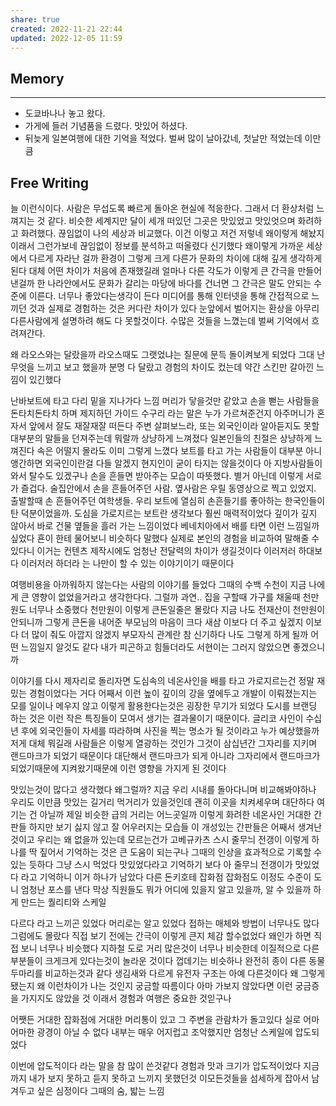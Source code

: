 ```yaml
---
share: true
created: 2022-11-21 22:44
updated: 2022-12-05 11:59
---
```



## Memory
---
- 도쿄바나나 놓고 왔다.
- 가게에 들러 기념품을 드렸다. 맛있어 하셨다.
- 뒤늦게 일본여행에 대한 기억을 적었다.
  벌써 많이 날아갔네, 첫날만 적었는데 이만큼





## Free Writing

늘 이런식이다.
사람은 무섭도록 빠르게 돌아온 현실에 적응한다.
그래서 더 환상처럼 느껴지는 것 같다.
비슷한 세계지만 달이 세개 떠있던 그곳은 맛있었고 맛있엇으며
화려하고 화려했다.
끊임없이 나의 세상과 비교했다.
이건 이렇고 저건 저렇네 
왜이렇게 해놨지 이래서 그런가보네 
끊임없이 정보를 분석하고 떠올렸다
신기했다 왜이렇게 가까운 세상에서 다르게 자라난 걸까
환경이 그렇게 크게 다른가
문화의 차이에 대해 깊게 생각하게 된다
대체 어떤 차이가 처음에 존재했길래
얼마나 다른 각도가 이렇게 큰 간극을 만들어 낸걸까
한 나라안에서도 문화가 갈리는 마당에 바다를 건너면 그 간극은 말도 안되는 수준에 이른다.
너무나 좋았다는생각이 든다
미디어를 통해 인터넷을 통해 간접적으로 느끼던 것과
실제로 경험하는 것은 커다란 차이가 있다
눈앞에서 벌어지는 환상을 아무리 다른사람에게 설명하려 해도
다 못할것이다. 
수많은 것들을 느꼈는데 벌써 기억에서 흐려져간다.

왜 라오스와는 달랐을까
라오스때도 그랫었냐는 질문에 
문득 돌이켜보게 되었다
그대 난 무엇을 느끼고 보고 했을까
분명 다 달랐고 경험의 차이도 컸는데
약간 스킨만 갈아낀 느낌이 있긴했다


난바보트에 타고 다리 밑을 지나가다 느낌
머리가 닿을것만 같았고 손을 뻗는 사람들을 
돈타치돈타치 하며 제지하던 가이드
수구리 라는 말은 누가 가르쳐준건지
아주머니가 혼자서 앞에서 잘도 재잘재잘 떠든다
주변 살펴보느라, 또는 외국인이라 알아듣지도 못할 대부분의 말들을
던져주는데 뭐랄까 상냥하게 느껴졌다
일본인들의 친절은 상냥하게 느껴진다
속은 어떨지 몰라도 이미 그렇게 느꼈다
보트를 타고 가는 사람들이 대부분 아니 앵간하면 외국인이란걸
다들 알겠지
현지인이 굳이 타지는 않을것이다 아 지방사람들이 와서 탈수도 있겠구나
손을 흔들면 받아주는 모습이 따뜻했다.
별거 아닌데 이렇게 서로가 즐겁다.
술집안에서 손을 흔들어주던 사람. 옆사람은 우릴 동영상으로 찍고 있었지.
출발할때 손 흔들어주던 여학생들.
우리 보트에 열심히 손흔들기를 좋아하는 한국인들이 탄 덕분이었을까.
도심을 가로지르는 보트란 생각보다 훨씬 매력적이었다
깊이가 깊지 않아서 바로 건물 옆들을 흘러 가는 느낌이었다
베네치아에서 배를 타면 이런 느낌일까 싶었다
횬이 한테 물어보니 비슷하다 말했다
실제로 본인의 경험을 비교하여 말해줄 수 있다니
이거는 컨텐츠 제작시에도 엄청난 전달력의 차이가 생길것이다
이러저러 하대보다 이러저러 하더라
는 나만이 할 수 있는 이야기이기 때문이다

여행비용을 아까워하지 않는다는 사람의 이야기를 들었다
그때의 수백  수천이 지금 나에게 큰 영향이 없었을거라고 생각한다다.
그럴까 과연.. 집을 구할때 가구를 채울때
천만원도 너무나 소중했다
천만원이 이렇게 큰돈일줄은 몰랐다
지금 나도 전재산이 천만원이 안되니까
그렇게 큰돈을 내어준 부모님의 마음이 크다 새삼
이보다 더 주고 싶겠지 이보다 더 많이 줘도 아깝지 않겠지
부모자식 관계란 참 신기하다
나도 그렇게 하게 될까
어떤 느낌일지 알것도 같다
내가 피곤하고 힘들더라도 서현이는 그러지 않았으면 좋겠으니까

이야기를 다시 제자리로 돌리자면
도심속의 네온사인을 배를 타고 가로지르는건 정말 재밌는 경험이었다는 거다
어째서 이런 높이 깊이의 강을 옆에두고 개발이 이뤄졌는지는 모를 일이나
메우지 않고 이렇게 활용한다는것은 굉장한 무기가 되었다
도시를 브랜딩 하는 것은 이런 작은 특징들이 모여서 생기는 결과물이기 때문이다.
글리코 사인이 수십년 후에 외국인들이 자세를 따라하며 사진을 찍는 명소가 될 것이라고
누가 예상했을까 
저게 대체 뭐길래 사람들은 이렇게 열광하는 것인가
그것이 삼십년간 그자리를 지키며 랜드마크가 되었기 때문이다
대단해서 랜드마크가 되게 아니라 그자리에서 랜드마크가 되었기때문에 지켜왔기때문에 이런 영향을 가지게 된 것이다

맛있는것이 많다고 생각했다
왜그럴까? 지금 우리 시내를 돌아다니며 비교해봐야하나
우리도 이만큼 맛있는 길거리 먹거리가 있을것인데 
괜히 이곳을 치켜세우며 대단하다 여기는 건 아닐까
제일 비슷한 급의 거리는 어느곳일까
이렇게 화려한 네온사인
거대한 간판들 하지만 보기 싫지 않고 잘 어우러지는 모습들
이 개성있는 간판들은 어째서 생겨난 것이고 우리는 왜 없을까
있는데 모르는건가
고베규카츠
스시
줄무늬 전갱이
이렇게 하나를 딱 짚어서 기억하는 것은 큰 도움이 되는구나
그때의 인상을 효과적으로 기록할 수 있는 듯하다
그냥 스시 먹었다 맛있었다라고 기억하기 보다
아 줄무늬 전갱이가 맛있었다 라고 기억하니
이거 하나가 남았다
다른 
돈키호테 잡화점
잡화점도 이정도 수준이 도니 엄청난 포스를 낸다
막상 직원들도 뭐가 어디에 있을지 알고 있을까, 알 수 있을까 하게 만드는 퀄리티와 스케일

다르다 라고 느끼곤 있었다
머리로는 알고 있었다
접하는 매체와 방법이 너무나도 많다
그럼에도 몰랐다
직접 보기 전에는 간극이 이렇게 큰지 체감 할수없었다
왜인가 하면 직접 보니 너무나 비슷했다
지하철 도로 거리 많은것이 너무나 비슷한데
이질적으로 다른 부분들이 크게크게 있다는것이 놀라운 것이다
껍데기는 비슷하나 완전히 종이 다른 동물 두마리를 비교하는것과 같다
생김새와 다르게 유전자 구조는 아예 다른것이다
왜 그렇게 됐는지 왜 이런차이가 나는 것인지 궁금할 따름이다
아마 가보지 않았다면 이런 궁금증을 가지지도 않았을 것
이래서 경험과 여행은 중요한 것읻구나

어쨋든 거대한 잡화점에 거대한 머리통이 있고
그 주변을 관람차가 돌고있다
실로 어마어마한 광경이 아닐 수 없다
내부는 매우 어지럽고 조악했지만
엄청난 스케일에  압도되었다

이번에 압도적이다 라는 말을 참 많이 쓴것같다
경험과 맛과 크기가 압도적이었다
지금까지 내가 보지 못하고 듣지 못하고 느끼지 못했던것
이모든것들을 섬세하게 잡아서 남겨두고 싶은 심정이다
그때의 숨, 밟는 느낌                                                                                                                                                                                 
